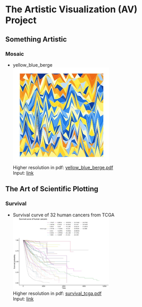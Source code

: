 
# The Artistic Visualization (AV) Project

## Something Artistic

### Mosaic

* yellow_blue_berge  
  <img src="output/yellow_blue_berge.jpeg" width="300" height="">  
  Higher resolution in pdf: <a href="output/yellow_blue_berge.pdf">yellow_blue_berge.pdf</a>  
  Input: <a href="input/yellow_blue_berge.txt">link</a>

## The Art of Scientific Plotting

### Survival

* Survival curve of 32 human cancers from TCGA  
  <img src="output/survival_tcga.jpg" width="300" height="">  
  Higher resolution in pdf: <a href="output/survival_tcga.pdf">survival_tcga.pdf</a>  
  Input: <a href="input/clinical_PANCAN_patient_with_followup.tsv">link</a>
